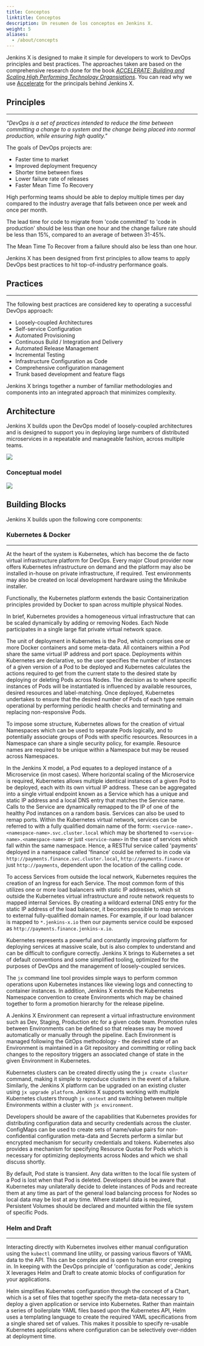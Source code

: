 ```yaml
---
title: Conceptos
linktitle: Conceptos
description: Un resumen de los conceptos en Jenkins X.
weight: 5
aliases:
  - /about/concepts
---
```


Jenkins X is designed to make it simple for developers to work to DevOps principles and best practices. The approaches taken
are based on the comprehensive research done for the book [*ACCELERATE: Building and Scaling High Performing Technology Organsiations*](https://goo.gl/vZ8BFN). You can read why we use [Accelerate](../accelerate) for the principals behind Jenkins X.


## Principles
---
*"DevOps is a set of practices intended to reduce the time between committing a change to a system and the change being placed into normal production, while ensuring high quality."*

The goals of DevOps projects are:

* Faster time to market
* Improved deployment frequency
* Shorter time between fixes
* Lower failure rate of releases
* Faster Mean Time To Recovery

High performing teams should be able to deploy multiple times per day compared to the industry average that falls between once per week and once per month. 

The lead time for code to migrate from 'code committed' to 'code in production' should be less than one hour and the change failure rate should be less than 15%, compared to an average of between 31-45%.

The Mean Time To Recover from a failure should also be less than one hour. 

Jenkins X has been designed from first principles to allow teams to apply DevOps best practices to hit top-of-industry performance goals. 

## Practices
---
The following best practices are considered key to operating a successful DevOps approach:

* Loosely-coupled Architectures
* Self-service Configuration
* Automated Provisioning
* Continuous Build / Integration and Delivery
* Automated Release Management
* Incremental Testing
* Infrastructure Configuration as Code
* Comprehensive configuration management
* Trunk based development and feature flags

Jenkins X brings together a number of familiar methodologies and components into an integrated approach that minimizes complexity.

## Architecture

Jenkins X builds upon the DevOps model of loosely-coupled architectures and is designed to support you in deploying large numbers of distributed microservices in a repeatable and manageable fashion, across multiple teams.

<img src="/images/jx-arch.png" class="img-thumbnail">

### Conceptual model

<img src="/images/model.png" class="img-thumbnail">

## Building Blocks

Jenkins X builds upon the following core components:  
  
### Kubernetes & Docker
---
At the heart of the system is Kubernetes, which has become the de facto virtual infrastructure platform for DevOps. Every major Cloud provider now offers Kubernetes infrastructure on demand and the platform may also be installed in-house on private infrastructure, if required. Test environments may also be created on local development hardware using the Minikube installer.

Functionally, the Kubernetes platform extends the basic Containerization principles provided by Docker to span across multiple physical Nodes. 

In brief, Kubernetes provides a homogeneous virtual infrastructure that can be scaled dynamically by adding or removing Nodes. Each Node participates in a single large flat private virtual network space. 

The unit of deployment in Kubernetes is the Pod, which comprises one or more Docker containers and some meta-data. All containers within a Pod share the same virtual IP address and port space. Deployments within Kubernetes are declarative, so the user specifies the number of instances of a given version of a Pod to be deployed and Kubernetes calculates the actions required to get from the current state to the desired state by deploying or deleting Pods across Nodes. The decision as to where specific instances of Pods will be instantiated is influenced by available resources, desired resources and label-matching. Once deployed, Kubernetes undertakes to ensure that the desired number of Pods of each type remain operational by performing periodic health checks and terminating and replacing non-responsive Pods.

To impose some structure, Kubernetes allows for the creation of virtual Namespaces which can be used to separate Pods logically, and to potentially associate groups of Pods with specific resources. Resources in a Namespace can share a single security policy, for example. Resource names are required to be unique within a Namespace but may be reused across Namespaces.

In the Jenkins X model, a Pod equates to a deployed instance of a Microservice (in most cases). Where horizontal scaling of the Microservice is required, Kubernetes allows multiple identical instances of a given Pod to be deployed, each with its own virtual IP address. These can be aggregated into a single virtual endpoint known as a Service which has a unique and static IP address and a local DNS entry that matches the Service name. Calls to the Service are dynamically remapped to the IP of one of the healthy Pod instances on a random basis. Services can also be used to remap ports. Within the Kubernetes virtual network, services can be referred to with a fully qualified domain name of the form: `<service-name>.<namespace-name>.svc.cluster.local` which may be shortened to `<service-name>.<namespace-name>` or just `<service-name>` in the case of services which fall within the same namespace. Hence, a RESTful service called 'payments' deployed in a namespace called 'finance' could be referred to in code via `http://payments.finance.svc.cluster.local`, `http://payments.finance` or just `http://payments`, dependent upon the location of the calling code.

To access Services from outside the local network, Kubernetes requires the creation of an Ingress for each Service. The most common form of this utilizes one or more load balancers with static IP addresses, which sit outside the Kubernetes virtual infrastructure and route network requests to mapped internal Services. By creating a wildcard external DNS entry for the static IP address of the load balancer, it becomes possible to map services to external fully-qualified domain names. For example, if our load balancer is mapped to `*.jenkins-x.io` then our payments service could be exposed as `http://payments.finance.jenkins-x.io`.

Kubernetes represents a powerful and constantly improving platform for deploying services at massive scale, but is also complex to understand and can be difficult to configure correctly. Jenkins X brings to Kubernetes a set of default conventions and some simplified tooling, optimized for the purposes of DevOps and the management of loosely-coupled services. 

The `jx` command line tool provides simple ways to perform common operations upon Kubernetes instances like viewing logs and connecting to container instances. In addition, Jenkins X extends the Kubernetes Namespace convention to create Environments which may be chained together to form a promotion hierarchy for the release pipeline. 

A Jenkins X Environment can represent a virtual infrastructure environment such as Dev, Staging, Production etc for a given code team. Promotion rules between Environments can be defined so that releases may be moved automatically or manually through the pipeline. Each Environment is managed following the GitOps methodology - the desired state of an Environment is maintained in a Git repository and committing or rolling back changes to the repository triggers an associated change of state in the given Environment in Kubernetes.

Kubernetes clusters can be created directly using the `jx create cluster` command, making it simple to reproduce clusters in the event of a failure. Similarly, the Jenkins X platform can be upgraded on an existing cluster using `jx upgrade platform`. Jenkins X supports working with multiple Kubernetes clusters through `jx context` and switching between multiple Environments within a cluster with `jx environment`.

Developers should be aware of the capabilities that Kubernetes provides for distributing configuration data and security credentials across the cluster. ConfigMaps can be used to create sets of name/value pairs for non-confidential configuration meta-data and Secrets perform a similar but encrypted mechanism for security credentials and tokens. Kubernetes also provides a mechanism for specifying Resource Quotas for Pods which is necessary for optimizing deployments across Nodes and which we shall discuss shortly.

By default, Pod state is transient. Any data written to the local file system of a Pod is lost when that Pod is deleted. Developers should be aware that Kubernetes may unilaterally decide to delete instances of Pods and recreate them at any time as part of the general load balancing process for Nodes so local data may be lost at any time. Where stateful data is required, Persistent Volumes should be declared and mounted within the file system of specific Pods.

### Helm and Draft
---
Interacting directly with Kubernetes involves either manual configuration using the `kubectl` command line utility, or passing various flavors of YAML data to the API. This can be complex and is open to human error creeping in. In keeping with the DevOps principle of 'configuration as code', Jenkins X leverages Helm and Draft to create atomic blocks of configuration for your applications.

Helm simplifies Kubernetes configuration through the concept of a Chart, which is a set of files that together specify the meta-data necessary to deploy a given application or service into Kubernetes. Rather than maintain a series of boilerplate YAML files based upon the Kubernetes API, Helm uses a templating language to create the required YAML specifications from a single shared set of values. This makes it possible to specify re-usable Kubernetes applications where configuration can be selectively over-ridden at deployment time.
